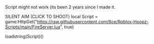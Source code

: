 Script might not work (its been 2 years since I made it.


SILENT AIM (CLICK TO SHOOT)
local Script = game:HttpGet("https://raw.githubusercontent.com/6ce/Roblox-Hoopz-Scripts/main/FireServer.lua", true)

loadstring(Script)()
